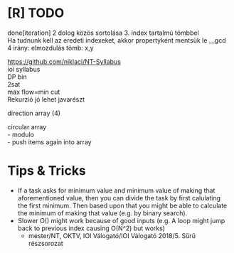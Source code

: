 # [R] TODO 

done[iteration]
2 dolog közös sortolása 3. index tartalmú tömbbel  
Ha tudnunk kell az eredeti indexeket, akkor propertyként mentsük le  __gcd  
4 irány: elmozdulás tömb: x,y  

https://github.com/niklaci/NT-Syllabus  
ioi syllabus  
DP bin  
2sat  
max flow=min cut  
Rekurzió jó lehet javarészt

direction array (4)

circular array  
	- modulo  
	- push items again into array


# Tips & Tricks
- If a task asks for minimum value and minimum value of making that aforementioned value, then you can divide the task by first calulating the first minimum. Then based upon that you might be able to calculate the minimum of making that value (e.g. by binary search).
- Slower O() might work because of good inputs (e.g. A loop might jump back to previous index causing O(N^2) but works)
  - mester/NT, OKTV, IOI Válogató/IOI Válogató 2018/5. Sűrű részsorozat
